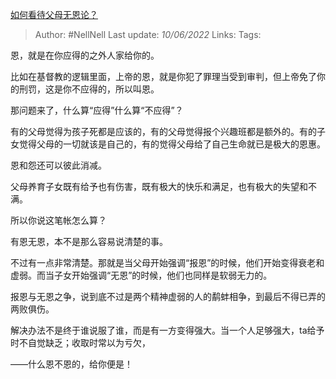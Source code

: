 [如何看待父母无恩论？](https://www.zhihu.com/question/26860040/answer/2516491313)

> Author: #NellNell 
Last update: *10/06/2022* 
Links: 
Tags: 


恩，就是在你应得的之外人家给你的。

比如在基督教的逻辑里面，上帝的恩，就是你犯了罪理当受到审判，但上帝免了你的刑罚，这是你不应得的，所以叫恩。

那问题来了，什么算“应得”什么算“不应得”？

有的父母觉得为孩子死都是应该的，有的父母觉得报个兴趣班都是额外的。有的子女觉得父母的一切就该是自己的，有的觉得父母给了自己生命就已是极大的恩惠。

恩和怨还可以彼此消减。

父母养育子女既有给予也有伤害，既有极大的快乐和满足，也有极大的失望和不满。

所以你说这笔帐怎么算？

有恩无恩，本不是那么容易说清楚的事。

不过有一点非常清楚。那就是当父母开始强调“报恩”的时候，他们开始变得衰老和虚弱。而当子女开始强调“无恩”的时候，他们也同样是软弱无力的。

报恩与无恩之争，说到底不过是两个精神虚弱的人的鹬蚌相争，到最后不得已弄的两败俱伤。

解决办法不是终于谁说服了谁，而是有一方变得强大。当一个人足够强大，ta给予时不自觉缺乏；收取时常以为亏欠，

——什么恩不恩的，给你便是！

  
  